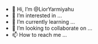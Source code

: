 - 👋 Hi, I’m @LiorYarmiyahu
- 👀 I’m interested in ...
- 🌱 I’m currently learning ...
- 💞️ I’m looking to collaborate on ...
- 📫 How to reach me ...

<!---
LiorYarmiyahu/LiorYarmiyahu is a ✨ special ✨ repository because its `README.md` (this file) appears on your GitHub profile.
You can click the Preview link to take a look at your changes.
--->
